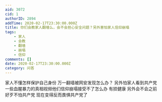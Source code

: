 ```yaml
---
aid: 3072
cid: 1
authorID: 2894
addTime: 2020-02-17T23:30:00.000Z
title: 你们会教家人翻墙么，会不会担心安全问题？另外害怕家人信仰崩塌
tags:
    - 家人
    - 会教
    - 翻墙
    - 崩塌
    - 信仰
comments: []
date: 2020-02-17T23:30:00.000Z
category: 问答
---
```


家人不懂怎样保护自己身份 万一翻墙被网安发现怎么办？ 另外怕家人看到共产党一些血腥暴力的真相视频他们信仰崩塌接受不了怎么办 有损健康 另外会不会之前好歹不怕共产党 现在变得反而畏惧共产党了
